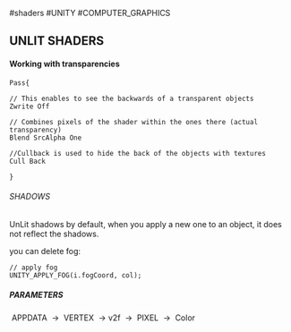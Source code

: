 #shaders #UNITY #COMPUTER_GRAPHICS

## UNLIT SHADERS


#### Working with transparencies

```CSHARP
Pass{

// This enables to see the backwards of a transparent objects
Zwrite Off

// Combines pixels of the shader within the ones there (actual transparency)
Blend SrcAlpha One

//Cullback is used to hide the back of the objects with textures 
Cull Back

}
```

###### SHADOWS

UnLit shadows by default, when you apply a new one to an object, it does not reflect the shadows. 

you can delete fog: 

```CSHARP 
// apply fog
UNITY_APPLY_FOG(i.fogCoord, col);
```

##### PARAMETERS

<span style="border: 1px solid white; padding: 0.2rem; ">APPDATA</span> -> <span style="border: 1px solid white; padding: 0.2rem; ">VERTEX</span> -><span style="border: 1px solid white; padding: 0.2rem; ">v2f</span> -> <span style="border: 1px solid white; padding: 0.2rem; ">PIXEL</span> -> <span style="border: 1px solid white; padding: 0.2rem; ">Color</span> 